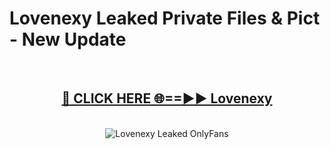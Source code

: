# Lovenexy Leaked Private Files & Pict - New Update
<br>
<div align="center">
<h2><a href="https://mediafilles.blogspot.com/?title=Lovenexy" rel="nofollow">🔴 CLICK HERE 🌐==►► Lovenexy</a></h2>
<br>
<a href="https://mediafilles.blogspot.com/?title=Lovenexy" rel="nofollow" data-target="animated-image.originalLink"><img src="https://i.ibb.co.com/WyWwxjT/player-gif2.gif" alt="Lovenexy Leaked OnlyFans" style="max-width: 100%; display: inline-block;" data-target="animated-image.originalImage"></a>
</div>
<br>